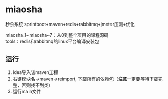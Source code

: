 # miaosha
秒杀系统 sprintboot+maven+redis+rabbitmq+jmeter压测+优化

miaosha_1~miaosha~7：从0到整个项目的课程源码  
tools：redis和rabbitmq的linux平台编译安装包

## 运行  
1. idea导入该maven工程  
2. 右键模块名->maven->reimport, 下载所有的依赖包（**注意**一定要等待下载完整，否则找不到类）  
3. 运行main文件
